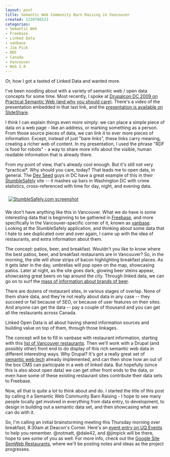```yaml
--- 
layout: post
title: Semantic Web Community Barn Raising in Vancouver
created: 1239786523
categories: 
- Semantic Web
- Freebase
- Linked Data
- vanbase
- Jim Pick
- RDF
- Canada
- Vancouver
- Web 2.0
---
```

<p>Or, how I got a tasted of Linked Data and wanted more.</p><p>I've been noodling about with a variety of semantic web / open data concepts for some time. Most recently, I spoke at <a href="http://dc2009.drupalcon.org/session/practical-semantic-web-and-why-you-should-care">Drupalcon DC 2009 on Practical Semantic Web (and why you should care)</a>. There's a video of the presentation embedded in that last link, and the <a href="http://www.slideshare.net/bmann/practical-semantic-web-and-why-you-should-care-drupalcon-dc-2009">presentation is available on SlideShare</a>.</p><p>I think I can explain things even more simply: we can place a simple piece of data on a web page - like an address, or marking something as a person. From those source pieces of data, we can link it to ever more pieces of information. Except, instead of just &quot;bare links&quot;, these links carry meaning, creating a richer web of content. In my presentation, I used the phrase &quot;RDF is food for robots&quot; - a way to share more info about the visible, human readable information that is already there.</p><p>From my point of view, that's already cool enough. But it's still not very *practical*. Why should you care, today? That leads me to open data, in general. The <a href="http://developmentseed.org">Dev Seed</a> guys in DC have a great example of this in their <a href="http://stumblesafely.com">StumbleSafely</a> site -- it mashes up bars in Washington DC with crime statistics, cross-referenced with time for day, night, and evening data.</p><p><a href="http://stumblesafely.com"><img vspace="10" hspace="10" border="0" align="center" title="Hosted by QuickSnapper.com" src="http://www.quicksnapper.com/files/4037/190787295449E59DD67A716_m.png" alt="StumbleSafely.com screenshot" /></a></p><p>We don't have anything like this in Vancouver. What we do have is some interesting data that is beginning to be gathered in <a href="http://freebase.com">Freebase</a>, and more specifically in the Vancouver-specific corner of it, known as <a href="http://vancouver.freebase.com">vanbase</a>.  Looking at the StumbleSafely application, and thinking about some data that I hate to see duplicated over and over again, I came up with the idea of restaurants, and extra information about them.</p> <!--break--> <p>The concept: patios, beer, and breakfast. Wouldn't you like to know where the best patios, beer, and breakfast restaurants are in Vancouver? So, in the morning, the site will show strips of bacon highlighting breakfast places. As it gets later in the day, umbrellas will pop open on the map, showcasing patios. Later at night, as the site goes dark, glowing beer steins appear, showcasing great beers on tap around the city. Through linked data, we can go on to surf the <a href="http://www.freebase.com/view/food/brewery_brand_of_beer">mass of information about brands of beer</a>.</p><p>There are dozens of restaurant sites, in various stages of overlap. None of them share data, and they're not really about data in any case -- they succeed or fail because of SEO, or because of user features on their sites. And anyone can get the data -- pay a couple of thousand and you can get all the restaurants across Canada.</p><p>Linked Open Data is all about having shared information sources and building value on top of them, through those linkages.</p><p>The concept will be to fill in vanbase with restaurant information, starting with this <a href="http://vancouver.freebase.com/view/base/vancouver/views/vancouver_restaurants">list of Vancouver restaurants</a>. Then we'll work with a Drupal (and possibly other) front end to do display of this rich semantic web data in different interesting ways. Why Drupal? It's got a really great set of <a href="http://groups.drupal.org/semantic-web">semantic web tech</a> already implemented, and can then show how an out of the box CMS can participate in a web of linked data. But hopefully (since this is also about open data) we can get other front ends to the data, or even have some of these existing restaurant sites contribute their data sets to Freebase.</p><p>Now, all that is quite a lot to think about and do. I started the title of this post by calling it a Semantic Web Community Barn Raising - I hope to see many people locally get involved in everything from data entry, to development, to design in building out a semantic data set, and then showcasing what we can do with it.</p><p>So, I'm calling an initial brainstorming meeting this Thursday morning over breakfast, 8:30am at Deacon's Corner. Here's an <a href="http://uqevents.com/event/vanbase--drupal-breakfast-meetup/deacons-corner/apr-16-09/3744/">event entry on UQ Events</a> to help you remember. @notmatt, @dale42, and @jimpick will be there, hope to see some of you as well.  For more info, check out the <a href="http://sites.google.com/site/semwebrestaurants/">Google Site SemWeb Restaurants</a>, where we'll be posting notes and ideas as the project progresses.</p><p>&nbsp;</p>
